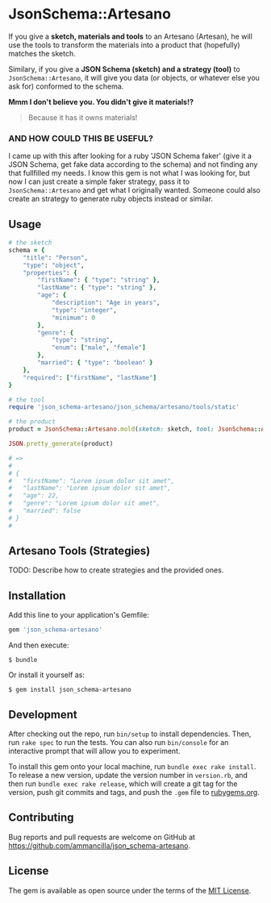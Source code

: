 # JsonSchema::Artesano

If you give a **sketch, materials and tools** to an Artesano (Artesan), he will use the tools to transform the materials into a product that (hopefully) matches the sketch.

Similary, if you give a **JSON Schema (sketch) and a strategy (tool)** to `JsonSchema::Artesano`, it will give you data (or objects, or whatever else you ask for) conformed to the schema.

**Mmm I don't believe you. You didn't give it materials!?**
> Because it has it owns materials!

### **AND HOW COULD THIS BE USEFUL?**
I came up with this after looking for a ruby 'JSON Schema faker' (give it a JSON Schema, get fake data according to the schema) and not finding any that fullfilled my needs. I know this gem is not what I was looking for, but now I can just create a simple faker strategy, pass it to `JsonSchema::Artesano` and get what I originally wanted. Someone could also create an strategy to generate ruby objects instead or similar.

## Usage

```ruby
# the sketch
schema = {
    "title": "Person",
    "type": "object",
    "properties": {
        "firstName": { "type": "string" },
        "lastName": { "type": "string" },
        "age": {
            "description": "Age in years",
            "type": "integer",
            "minimum": 0
        },
        "genre": {
            "type": "string",
            "enum": ["male", "female"]
        },
        "married": { "type": "boolean" }
    },
    "required": ["firstName", "lastName"]
}

# the tool
require 'json_schema-artesano/json_schema/artesano/tools/static'

# the product
product = JsonSchema::Artesano.mold(sketch: sketch, tool: JsonSchema::Artesano::Tools::Static)

JSON.pretty_generate(product)

# =>
#
# {
#   "firstName": "Lorem ipsum dolor sit amet",
#   "lastName": "Lorem ipsum dolor sit amet",
#   "age": 22,
#   "genre": "Lorem ipsum dolor sit amet",
#   "married": false
# }
#

```

## Artesano Tools (Strategies)

TODO: Describe how to create strategies and the provided ones.

## Installation

Add this line to your application's Gemfile:

```ruby
gem 'json_schema-artesano'
```

And then execute:

    $ bundle

Or install it yourself as:

    $ gem install json_schema-artesano

## Development

After checking out the repo, run `bin/setup` to install dependencies. Then, run `rake spec` to run the tests. You can also run `bin/console` for an interactive prompt that will allow you to experiment.

To install this gem onto your local machine, run `bundle exec rake install`. To release a new version, update the version number in `version.rb`, and then run `bundle exec rake release`, which will create a git tag for the version, push git commits and tags, and push the `.gem` file to [rubygems.org](https://rubygems.org).

## Contributing

Bug reports and pull requests are welcome on GitHub at https://github.com/ammancilla/json_schema-artesano.

## License

The gem is available as open source under the terms of the [MIT License](http://opensource.org/licenses/MIT).
